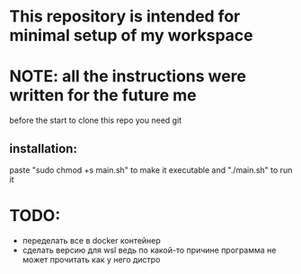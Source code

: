 # This repository is intended for minimal setup of my workspace
# NOTE: all the instructions were written for the future me
before the start to clone this repo you need git

## installation:
paste "sudo chmod +s main.sh" to make it executable and
"./main.sh"  to run it

# TODO:
- переделать все в docker контейнер
- сделать версию для wsl ведь по какой-то причине программа не может прочитать как у него дистро 
